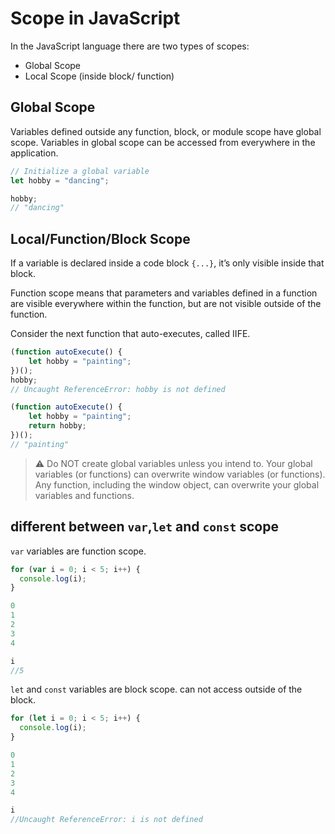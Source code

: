 
# Scope in JavaScript

In the JavaScript language there are two types of scopes:

-   Global Scope
-   Local Scope (inside block/ function)

## Global Scope
Variables defined outside any function, block, or module scope have global scope.
Variables in global scope can be accessed from everywhere in the application.
```javascript
// Initialize a global variable
let hobby = "dancing";

hobby;
// "dancing"
```

## Local/Function/Block Scope

If a variable is declared inside a code block `{...}`, it’s only visible inside that block.

Function scope means that parameters and variables defined in a function are visible everywhere within the function, but are not visible outside of the function.

Consider the next function that auto-executes, called IIFE.
```javascript
(function autoExecute() {
    let hobby = "painting";
})();
hobby;
// Uncaught ReferenceError: hobby is not defined
```
```javascript
(function autoExecute() {
    let hobby = "painting";
    return hobby;
})();
// "painting"
```

> :warning: 
Do NOT create global variables unless you intend to.
>Your global variables (or functions) can overwrite window variables (or functions).  
Any function, including the window object, can overwrite your global variables and functions.

> 


</aside>

## different between `var`,`let` and `const` scope
`var` variables are function scope.
```javascript
for (var i = 0; i < 5; i++) {
  console.log(i);
}

0
1
2
3
4

i
//5
```
`let` and `const` variables are block scope. can not access outside of the block.
```javascript
for (let i = 0; i < 5; i++) {
  console.log(i);
}

0
1
2
3
4

i
//Uncaught ReferenceError: i is not defined
```
<!--stackedit_data:
eyJoaXN0b3J5IjpbMTA4MzI1NDIzMiwxMzA3NTgxNzkzLC0xMT
UxNzQwNDc4LC01MTAwMzI1MywxNTk2ODY1NDEsNDAxMjkwMDg2
XX0=
-->